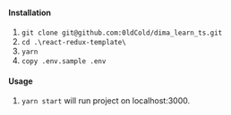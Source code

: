 #### Installation

1. `git clone git@github.com:0ldCold/dima_learn_ts.git`
2. `cd .\react-redux-template\`
3. `yarn`
4. `copy .env.sample .env`

#### Usage

1. `yarn start` will run project on localhost:3000.
